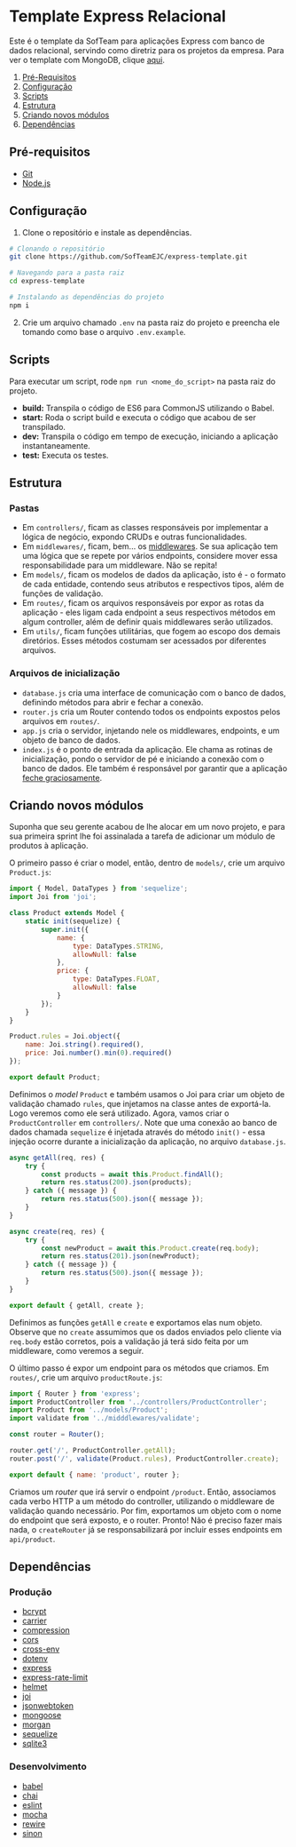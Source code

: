 # Template Express Relacional

Este é o template da SofTeam para aplicações Express com banco de dados relacional, servindo como diretriz para os projetos da empresa. Para ver o template com MongoDB, clique [aqui](https://github.com/softeam-org/mongo-express-template).

  1. [Pré-Requisitos](#pré-requisitos)
  2. [Configuração](#configuração)
  3. [Scripts](#scripts)
  4. [Estrutura](#estrutura)
  5. [Criando novos módulos](#criando-novos-módulos)
   6. [Dependências](#dependências)
  
## Pré-requisitos

- [Git](https://git-scm.com/)
- [Node.js](https://nodejs.org/en/)

## Configuração

1. Clone o repositório e instale as dependências.
```sh
# Clonando o repositório
git clone https://github.com/SofTeamEJC/express-template.git

# Navegando para a pasta raiz
cd express-template

# Instalando as dependências do projeto
npm i
```
2. Crie um arquivo chamado `.env` na pasta raiz do projeto e preencha ele tomando como base o arquivo `.env.example`. 

## Scripts

Para executar um script, rode `npm run <nome_do_script>` na pasta raiz do projeto. 
- **build:** Transpila o código de ES6 para CommonJS utilizando o Babel.
- **start:** Roda o script build e executa o código que acabou de ser transpilado.
- **dev:** Transpila o código em tempo de execução, iniciando a aplicação instantaneamente. 
- **test:** Executa os testes.

## Estrutura

### Pastas

- Em `controllers/`, ficam as classes responsáveis por implementar a lógica de negócio, expondo CRUDs e outras funcionalidades.
- Em `middlewares/`, ficam, bem... os [middlewares](https://expressjs.com/pt-br/guide/using-middleware.html). Se sua aplicação tem uma lógica que se repete por vários endpoints, considere mover essa responsabilidade para um middleware. Não se repita!
- Em `models/`, ficam os modelos de dados da aplicação, isto é - o formato de cada entidade, contendo seus atributos e respectivos tipos, além de funções de validação.
- Em `routes/`, ficam os arquivos responsáveis por expor as rotas da aplicação - eles ligam cada endpoint a seus respectivos métodos em algum controller, além de definir quais middlewares serão utilizados. 
- Em `utils/`, ficam funções utilitárias, que fogem ao escopo dos demais diretórios. Esses métodos costumam ser acessados por diferentes arquivos.



### Arquivos de inicialização
- `database.js` cria uma interface de comunicação com o banco de dados, definindo métodos para abrir e fechar a conexão.
- `router.js` cria um Router contendo todos os endpoints  expostos pelos arquivos em `routes/`.
- `app.js` cria o servidor, injetando nele os middlewares, endpoints, e um objeto de banco de dados.
- `index.js` é o ponto de entrada da aplicação. Ele chama as rotinas de inicialização, pondo o servidor de pé e iniciando a conexão com o banco de dados. Ele também é responsável por garantir que a aplicação [feche graciosamente](https://expressjs.com/en/advanced/healthcheck-graceful-shutdown.html).

## Criando novos módulos

Suponha que seu gerente acabou de lhe alocar em um novo projeto, e para sua primeira sprint lhe foi assinalada a tarefa de adicionar um módulo de produtos à aplicação.

O primeiro passo é criar o model, então, dentro de `models/`, crie um arquivo `Product.js`:

```js
import { Model, DataTypes } from 'sequelize';
import Joi from 'joi';

class Product extends Model {
    static init(sequelize) {
        super.init({
            name: {
                type: DataTypes.STRING,
                allowNull: false
            },
            price: {
                type: DataTypes.FLOAT,
                allowNull: false
            }
        });
    }
}

Product.rules = Joi.object({
	name: Joi.string().required(),
	price: Joi.number().min(0).required()
});

export default Product;
```

Definimos o _model_ `Product` e também usamos o Joi para criar um objeto de validação chamado `rules`, que injetamos na classe antes de exportá-la. Logo veremos como ele será utilizado. Agora, vamos criar  o `ProductController` em `controllers/`. Note que uma conexão ao banco de dados chamada `sequelize` é injetada através do método `init()` - essa injeção ocorre durante a inicialização da aplicação, no arquivo `database.js`.

```js
async getAll(req, res) {
	try {
	    const products = await this.Product.findAll();
	    return res.status(200).json(products);
	} catch ({ message }) {
	    return res.status(500).json({ message });
	}
}

async create(req, res) {
	try {
		const newProduct = await this.Product.create(req.body);
		return res.status(201).json(newProduct);
	} catch ({ message }) {
		return res.status(500).json({ message });
	}
}

export default { getAll, create };
```

Definimos as funções `getAll` e `create` e exportamos elas num objeto. Observe que no `create` assumimos que os dados enviados pelo cliente via `req.body` estão corretos, pois a validação já terá sido feita por um middleware, como veremos a seguir. 

O último passo é expor um endpoint para os métodos que criamos. Em `routes/`, crie um arquivo `productRoute.js`:

```js
import { Router } from 'express';
import ProductController from '../controllers/ProductController';
import Product from '../models/Product';
import validate from '../midddlewares/validate';

const router = Router();

router.get('/', ProductController.getAll);
router.post('/', validate(Product.rules), ProductController.create);

export default { name: 'product', router };
```

Criamos um _router_ que irá servir o endpoint `/product`. Então, associamos cada verbo HTTP a um método do controller, utilizando o middleware de validação quando necessário. Por fim, exportamos um objeto com o nome do endpoint que será exposto, e o router. Pronto! Não é preciso fazer mais nada, o `createRouter`  já se responsabilizará por incluir esses endpoints em `api/product`. 

## Dependências

### Produção

- [bcrypt](https://www.npmjs.com/package/bcrypt)
- [carrier](https://www.npmjs.com/package/carrier)
- [compression](https://www.npmjs.com/package/compression)
- [cors](https://www.npmjs.com/package/cors)
- [cross-env](https://www.npmjs.com/package/cross-env)
- [dotenv](https://www.npmjs.com/package/dotenv)
- [express](https://www.npmjs.com/package/express)
- [express-rate-limit](https://www.npmjs.com/package/express-rate-limit)
- [helmet](https://www.npmjs.com/package/helmet)
- [joi](https://www.npmjs.com/package/joi)
- [jsonwebtoken](https://www.npmjs.com/package/jsonwebtoken)
- [mongoose](https://www.npmjs.com/package/mongoose)
- [morgan](https://www.npmjs.com/package/morgan)
- [sequelize](https://www.npmjs.com/package/sequelize)
- [sqlite3](https://www.npmjs.com/package/sqlite3)

### Desenvolvimento

- [babel](https://www.npmjs.com/package/babel)
- [chai](https://www.npmjs.com/package/chai)
- [eslint](https://www.npmjs.com/package/eslint)
- [mocha](https://www.npmjs.com/package/mocha)
- [rewire](https://www.npmjs.com/package/rewire)
- [sinon](https://www.npmjs.com/package/sinon)
